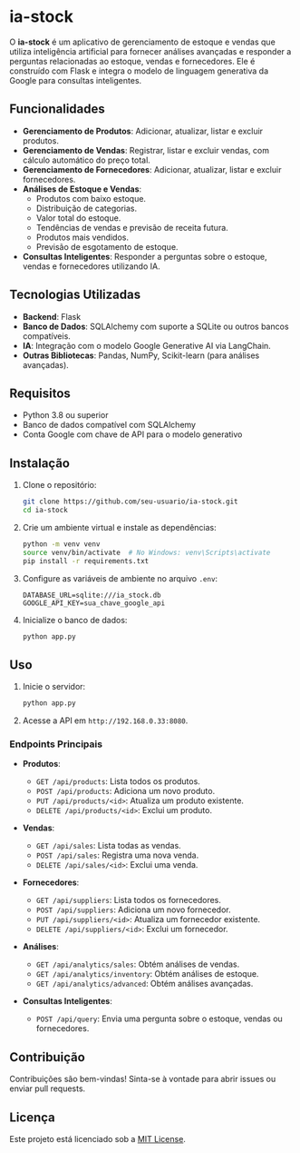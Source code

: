 # ia-stock

O **ia-stock** é um aplicativo de gerenciamento de estoque e vendas que utiliza inteligência artificial para fornecer análises avançadas e responder a perguntas relacionadas ao estoque, vendas e fornecedores. Ele é construído com Flask e integra o modelo de linguagem generativa da Google para consultas inteligentes.

## Funcionalidades

- **Gerenciamento de Produtos**: Adicionar, atualizar, listar e excluir produtos.
- **Gerenciamento de Vendas**: Registrar, listar e excluir vendas, com cálculo automático do preço total.
- **Gerenciamento de Fornecedores**: Adicionar, atualizar, listar e excluir fornecedores.
- **Análises de Estoque e Vendas**:
  - Produtos com baixo estoque.
  - Distribuição de categorias.
  - Valor total do estoque.
  - Tendências de vendas e previsão de receita futura.
  - Produtos mais vendidos.
  - Previsão de esgotamento de estoque.
- **Consultas Inteligentes**: Responder a perguntas sobre o estoque, vendas e fornecedores utilizando IA.

## Tecnologias Utilizadas

- **Backend**: Flask
- **Banco de Dados**: SQLAlchemy com suporte a SQLite ou outros bancos compatíveis.
- **IA**: Integração com o modelo Google Generative AI via LangChain.
- **Outras Bibliotecas**: Pandas, NumPy, Scikit-learn (para análises avançadas).

## Requisitos

- Python 3.8 ou superior
- Banco de dados compatível com SQLAlchemy
- Conta Google com chave de API para o modelo generativo

## Instalação

1. Clone o repositório:
   ```bash
   git clone https://github.com/seu-usuario/ia-stock.git
   cd ia-stock
   ```

2. Crie um ambiente virtual e instale as dependências:
   ```bash
   python -m venv venv
   source venv/bin/activate  # No Windows: venv\Scripts\activate
   pip install -r requirements.txt
   ```

3. Configure as variáveis de ambiente no arquivo `.env`:
   ```
   DATABASE_URL=sqlite:///ia_stock.db
   GOOGLE_API_KEY=sua_chave_google_api
   ```

4. Inicialize o banco de dados:
   ```bash
   python app.py
   ```

## Uso

1. Inicie o servidor:
   ```bash
   python app.py
   ```

2. Acesse a API em `http://192.168.0.33:8080`.

### Endpoints Principais

- **Produtos**:
  - `GET /api/products`: Lista todos os produtos.
  - `POST /api/products`: Adiciona um novo produto.
  - `PUT /api/products/<id>`: Atualiza um produto existente.
  - `DELETE /api/products/<id>`: Exclui um produto.

- **Vendas**:
  - `GET /api/sales`: Lista todas as vendas.
  - `POST /api/sales`: Registra uma nova venda.
  - `DELETE /api/sales/<id>`: Exclui uma venda.

- **Fornecedores**:
  - `GET /api/suppliers`: Lista todos os fornecedores.
  - `POST /api/suppliers`: Adiciona um novo fornecedor.
  - `PUT /api/suppliers/<id>`: Atualiza um fornecedor existente.
  - `DELETE /api/suppliers/<id>`: Exclui um fornecedor.

- **Análises**:
  - `GET /api/analytics/sales`: Obtém análises de vendas.
  - `GET /api/analytics/inventory`: Obtém análises de estoque.
  - `GET /api/analytics/advanced`: Obtém análises avançadas.

- **Consultas Inteligentes**:
  - `POST /api/query`: Envia uma pergunta sobre o estoque, vendas ou fornecedores.

## Contribuição

Contribuições são bem-vindas! Sinta-se à vontade para abrir issues ou enviar pull requests.

## Licença

Este projeto está licenciado sob a [MIT License](LICENSE).